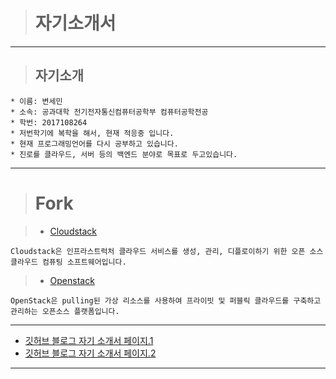 ># 자기소개서
---
>## 자기소개
```
* 이름: 변세민
* 소속: 공과대학 전기전자통신컴퓨터공학부 컴퓨터공학전공
* 학번: 2017108264
* 저번학기에 복학을 해서, 현재 적응중 입니다.
* 현재 프로그래밍언어를 다시 공부하고 있습니다.
* 진로를 클라우드, 서버 등의 백엔드 분야로 목표로 두고있습니다.
```
---
># Fork

>* [Cloudstack](https://github.com/Seminify/cloudstack.git)
```
Cloudstack은 인프라스트럭처 클라우드 서비스를 생성, 관리, 디플로이하기 위한 오픈 소스 클라우드 컴퓨팅 소프트웨어입니다.
```
>* [Openstack](https://github.com/Seminify/openstack.git)
```
OpenStack은 pulling된 가상 리소스를 사용하여 프라이빗 및 퍼블릭 클라우드를 구축하고 관리하는 오픈소스 플랫폼입니다.
```
---
* [깃허브 블로그 자기 소개서 페이지.1](https://seminify.github.io/blog/2021/04/17/myprofile/)
* [깃허브 블로그 자기 소개서 페이지.2](https://seminify.github.io/test/2021/04/17/myprofile.html)
---